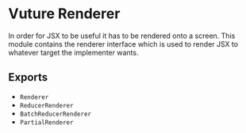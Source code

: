 # Vuture Renderer
In order for JSX to be useful it has to be rendered onto a screen. This module contains the renderer interface which is used to render JSX to whatever target the implementer wants.

## Exports
- `Renderer`
- `ReducerRenderer`
- `BatchReducerRenderer`
- `PartialRenderer`
